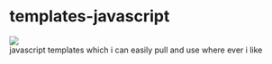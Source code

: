 # templates-javascript
![](https://img.shields.io/badge/downloads-220%2B-green)\
javascript templates which i can easily pull and use where ever i like 

